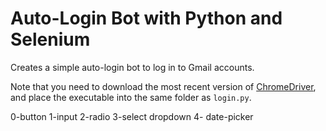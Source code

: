 # Auto-Login Bot with Python and Selenium

Creates a simple auto-login bot to log in to Gmail accounts.

Note that you need to download the most recent version of [ChromeDriver](https://sites.google.com/a/chromium.org/chromedriver/), and place the executable into the same folder as `login.py`.



0-button
1-input
2-radio
3-select dropdown
4- date-picker
